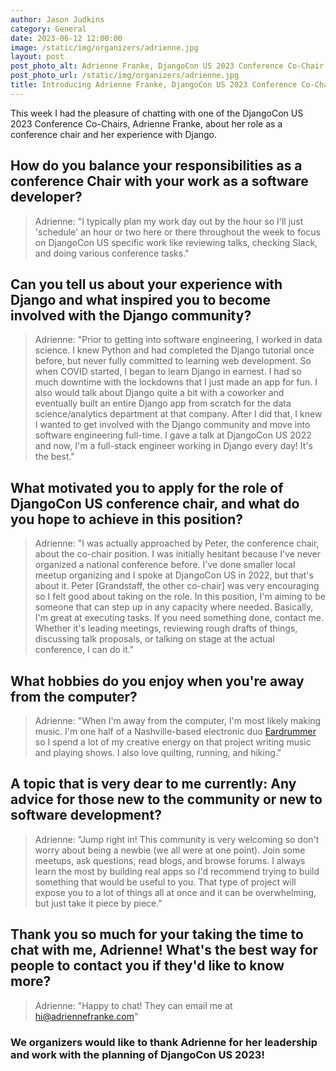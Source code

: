 ```yaml
---
author: Jason Judkins
category: General
date: 2023-06-12 12:00:00
image: /static/img/organizers/adrienne.jpg
layout: post
post_photo_alt: Adrienne Franke, DjangoCon US 2023 Conference Co-Chair
post_photo_url: /static/img/organizers/adrienne.jpg
title: Introducing Adrienne Franke, DjangoCon US 2023 Conference Co-Chair
---
```


This week I had the pleasure of chatting with one of the DjangoCon US 2023 Conference Co-Chairs, Adrienne Franke, about her role as a conference chair and her experience with Django.

## How do you balance your responsibilities as a conference Chair with your work as a software developer?

> Adrienne: "I typically plan my work day out by the hour so I'll just 'schedule' an hour or two here or there throughout the week to focus on DjangoCon US specific work like reviewing talks, checking Slack, and doing various conference tasks."


## Can you tell us about your experience with Django and what inspired you to become involved with the Django community?

> Adrienne: "Prior to getting into software engineering, I worked in data science. I knew Python and had completed the Django tutorial once before, but never fully committed to learning web development. So when COVID started, I began to learn Django in earnest. I had so much downtime with the lockdowns that I just made an app for fun. I also would talk about Django quite a bit with a coworker and eventually built an entire Django app from scratch for the data science/analytics department at that company. After I did that, I knew I wanted to get involved with the Django community and move into software engineering full-time. I gave a talk at DjangoCon US 2022 and now, I'm a full-stack engineer working in Django every day! It's the best."

## What motivated you to apply for the role of DjangoCon US conference chair, and what do you hope to achieve in this position?

> Adrienne: "I was actually approached by Peter, the conference chair, about the co-chair position. I was initially hesitant because I've never organized a national conference before. I've done smaller local meetup organizing and I spoke at DjangoCon US in 2022, but that's about it. Peter [Grandstaff, the other co-chair] was very encouraging so I felt good about taking on the role. In this position, I'm aiming to be someone that can step up in any capacity where needed. Basically, I'm great at executing tasks. If you need something done, contact me. Whether it's leading meetings, reviewing rough drafts of things, discussing talk proposals, or talking on stage at the actual conference, I can do it." 

## What hobbies do you enjoy when you're away from the computer?

> Adrienne: "When I'm away from the computer, I'm most likely making music. I'm one half of a Nashville-based electronic duo [Eardrummer](https://eardrummer.bandcamp.com) so I spend a lot of my creative energy on that project writing music and playing shows. I also love quilting, running, and hiking."

## A topic that is very dear to me currently: Any advice for those new to the community or new to software development?

> Adrienne: "Jump right in! This community is very welcoming so don't worry about being a newbie (we all were at one point). Join some meetups, ask  questions, read blogs, and browse forums. I always learn the most by building real apps so I'd recommend trying to build something that would be useful to you. That type of project will expose you to a lot of things all at once and it can be overwhelming, but just take it piece by piece."

## Thank you so much for your taking the time to chat with me, Adrienne! What's the best way for people to contact you if they'd like to know more?

> Adrienne: "Happy to chat! They can email me at [hi@adriennefranke.com](mailto:hi@adriennefranke.com)"

### We organizers would like to thank Adrienne for her leadership and work with the planning of DjangoCon US 2023!
